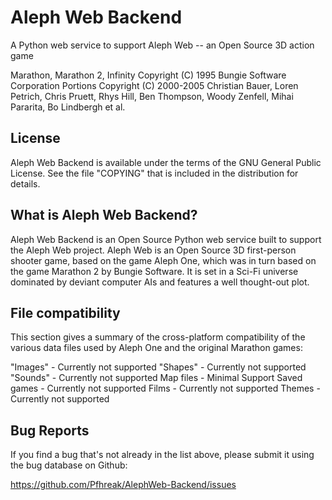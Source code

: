 
Aleph Web Backend
=================
  
  A Python web service to support Aleph Web -- an Open Source 3D action game

  Marathon, Marathon 2, Infinity Copyright (C) 1995 Bungie Software Corporation
  Portions Copyright (C) 2000-2005 Christian Bauer, Loren Petrich,
    Chris Pruett, Rhys Hill, Ben Thompson, Woody Zenfell, Mihai Pararita,
    Bo Lindbergh et al.

License
-------

Aleph Web Backend is available under the terms of the GNU General Public License.
See the file "COPYING" that is included in the distribution for details.


What is Aleph Web Backend?
------------------

Aleph Web Backend is an Open Source Python web service built to support the 
Aleph Web project. Aleph Web is an Open Source 3D first-person shooter game, 
based on the game Aleph One, which was in turn based on the game Marathon 2 
by Bungie Software. It is set in a Sci-Fi universe dominated by
deviant computer AIs and features a well thought-out plot.


File compatibility
------------------

This section gives a summary of the cross-platform compatibility of the
various data files used by Aleph One and the original Marathon games:

  "Images" - Currently not supported
  "Shapes" - Currently not supported
  "Sounds" - Currently not supported
  Map files - Minimal Support
  Saved games - Currently not supported
  Films - Currently not supported
  Themes - Currently not supported

Bug Reports
-----------

If you find a bug that's not already in the list above, please submit it
using the bug database on Github:

  https://github.com/Pfhreak/AlephWeb-Backend/issues